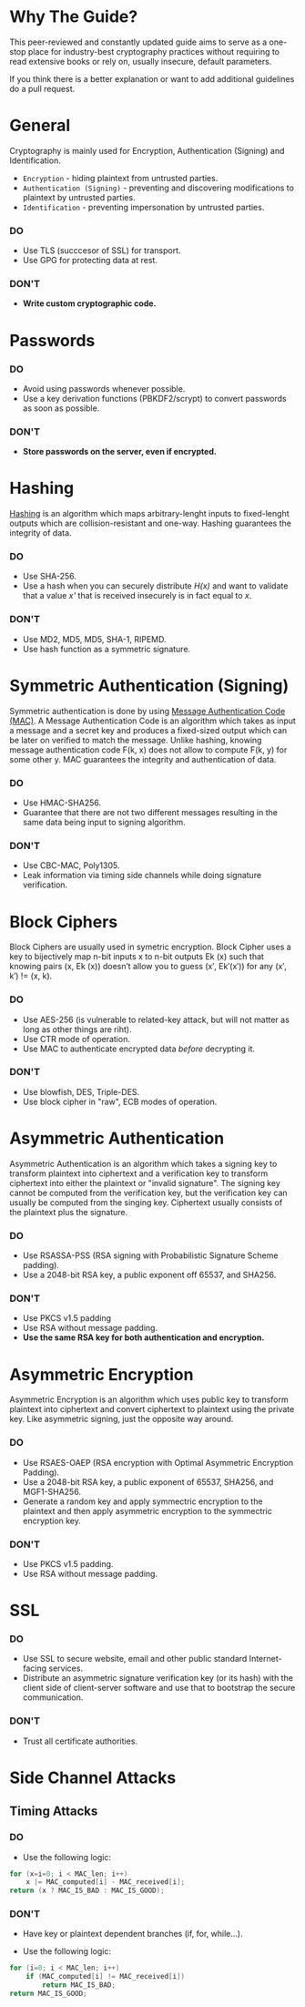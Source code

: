 # Why The Guide?

This peer-reviewed and constantly updated guide aims to serve as a one-stop place for industry-best cryptography practices without requiring to read extensive books or rely on, usually insecure, default parameters.

If you think there is a better explanation or want to add additional guidelines do a pull request.

# General

Cryptography is mainly used for Encryption, Authentication (Signing) and Identification.

* `Encryption` - hiding plaintext from untrusted parties.
* `Authentication (Signing)` - preventing and discovering modifications to plaintext by untrusted parties.
* `Identification` - preventing impersonation by untrusted parties.

### DO
* Use TLS (succcesor of SSL) for transport.
* Use GPG for protecting data at rest.

### DON'T
* **Write custom cryptographic code.**

# Passwords

### DO
* Avoid using passwords whenever possible.
* Use a key derivation functions (PBKDF2/scrypt) to convert passwords as soon as possible.

### DON'T
* **Store passwords on the server, even if encrypted.**

# Hashing

[Hashing](https://en.wikipedia.org/wiki/Cryptographic_hash_function) is an algorithm which maps arbitrary-lenght inputs to fixed-lenght outputs which are collision-resistant and one-way. Hashing guarantees the integrity of data.

### DO
* Use SHA-256.
* Use a hash when you can securely distribute *H(x)* and want to validate that a value *x'* that is received insecurely is in fact equal to *x*.

### DON'T
* Use MD2, MD5, MD5, SHA-1, RIPEMD.
* Use hash function as a symmetric signature.


# Symmetric Authentication (Signing)

Symmetric authentication is done by using [Message Authentication Code (MAC)](https://en.wikipedia.org/wiki/Message_authentication_code). A Message Authentication Code is an algorithm which takes as input a message and a secret key and produces a fixed-sized output which can be later on verified to match the message. Unlike hashing, knowing message authentication code F(k, x) does not allow to compute F(k, y) for some other y. MAC guarantees the integrity and authentication of data.

### DO
* Use HMAC-SHA256.
* Guarantee that there are not two different messages resulting in the same data being input to signing algorithm.

### DON'T
* Use CBC-MAC, Poly1305.
* Leak information via timing side channels while doing signature verification.

# Block Ciphers

Block Ciphers are usually used in symetric encryption. Block Cipher uses a key to bijectively map n-bit inputs x to n-bit outputs Ek (x) such that knowing pairs (x,
Ek (x)) doesn’t allow you to guess (x′, Ek′(x′)) for any (x′, k′) != (x, k).

### DO
* Use AES-256 (is vulnerable to related-key attack, but will not matter as long as other things are riht).
* Use CTR mode of operation.
* Use MAC to authenticate encrypted data *before* decrypting it.

### DON'T
* Use blowfish, DES, Triple-DES.
* Use block cipher in "raw", ECB modes of operation.

# Asymmetric Authentication

Asymmetric Authentication is an algorithm which takes a signing key to transform plaintext into ciphertext and a verification key to transform ciphertext into either the plaintext or "invalid signature". The signing key cannot be computed from the verification key, but the verification key can usually be computed from the singing key. Ciphertext usually consists of the plaintext plus the signature.

### DO
* Use RSASSA-PSS (RSA signing with Probabilistic Signature Scheme padding).
* Use a 2048-bit RSA key, a public exponent off 65537, and SHA256.


### DON'T
* Use PKCS v1.5 padding
* Use RSA without message padding.
* **Use the same RSA key for both authentication and encryption.**

# Asymmetric Encryption

Asymmetric Encryption is an algorithm which uses public key to transform plaintext into ciphertext and convert ciphertext to plaintext using the private key. Like asymmetric signing, just the opposite way around.

### DO
* Use RSAES-OAEP (RSA encryption with Optimal Asymmetric Encryption Padding).
* Use a 2048-bit RSA key, a public exponent of 65537, SHA256, and MGF1-SHA256.
* Generate a random key and apply symmectric encryption to the plaintext and then apply asymmetric encryption to the symmectric encryption key.

### DON'T
* Use PKCS v1.5 padding.
* Use RSA without message padding.

# SSL

### DO
* Use SSL to secure website, email and other public standard Internet-facing services.
* Distribute an asymmetric signature verification key (or its hash) with the client side of client-server software and use that to bootstrap the secure communication.


### DON'T
* Trust all certificate authorities.

# Side Channel Attacks

## Timing Attacks

### DO
* Use the following logic:
```c
for (x=i=0; i < MAC_len; i++)
    x |= MAC_computed[i] - MAC_received[i];
return (x ? MAC_IS_BAD : MAC_IS_GOOD);
```

### DON'T
* Have key or plaintext dependent branches (if, for, while...).

* Use the following logic:
```c
for (i=0; i < MAC_len; i++)
    if (MAC_computed[i] != MAC_received[i])
        return MAC_IS_BAD;
return MAC_IS_GOOD;
```
